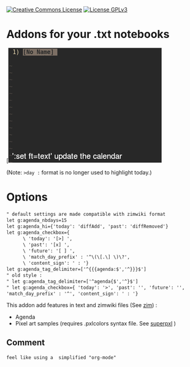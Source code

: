 <a rel="license" href="https://creativecommons.org/licenses/by-sa/4.0/">
<img alt="Creative Commons License" style="border-width:0" src="https://i.creativecommons.org/l/by-sa/4.0/88x31.png"></a>
<a rel="license" href="./LICENSE"><img src="https://www.gnu.org/graphics/gplv3-88x31.png" alt="License GPLv3"></a>

# Addons for your .txt notebooks
[![agenda](./agenda-clip.gif)

(Note: `>day :` format is no longer used to highlight today.)

# Options
```vim
" default settings are made compatible with zimwiki format
let g:agenda_nbdays=15
let g:agenda_hi={'today': 'diffAdd', 'past': 'diffRemoved'}
let g:agenda_checkbox={
      \ 'today': '[>] ',
      \ 'past': '[x] ',
      \ 'future': '[ ] ',
      \ 'match_day_prefix' : '^\(\[.\] \)\?',
      \ 'content_sign': ' : '}
let g:agenda_tag_delimiter=['^{{{agenda:$','^}}}$']
" old style :
" let g:agenda_tag_delimiter=['^agenda{$','^}$']
" let g:agenda_checkbox={ 'today': '>', 'past': '', 'future': '', 'match_day_prefix' : '^', 'content_sign': ' : '}
```

This addon add features in text and zimwiki files (See [zim](https://github.com/luffah/vim-zim)) :
* Agenda 
* Pixel art samples (requires .pxlcolors syntax file. See [superpxl](https://github.com/luffah/vim-superpxl) )


## Comment
```
feel like using a  simplified "org-mode"
```
